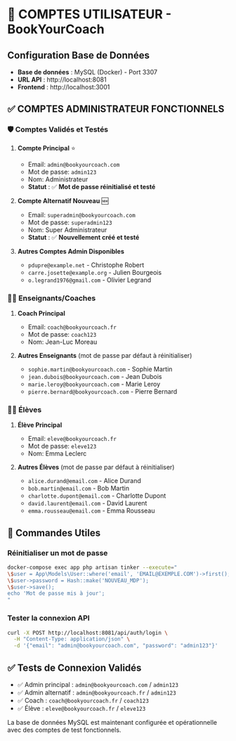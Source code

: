 # 🔐 COMPTES UTILISATEUR - BookYourCoach

## Configuration Base de Données

-   **Base de données** : MySQL (Docker) - Port 3307
-   **URL API** : http://localhost:8081
-   **Frontend** : http://localhost:3001

## ✅ COMPTES ADMINISTRATEUR FONCTIONNELS

### 🛡️ Comptes Validés et Testés

1. **Compte Principal** ⭐

    - Email: `admin@bookyourcoach.com`
    - Mot de passe: `admin123`
    - Nom: Administrateur
    - **Statut** : ✅ **Mot de passe réinitialisé et testé**

2. **Compte Alternatif Nouveau** 🆕

    - Email: `superadmin@bookyourcoach.com`
    - Mot de passe: `superadmin123`
    - Nom: Super Administrateur
    - **Statut** : ✅ **Nouvellement créé et testé**

3. **Autres Comptes Admin Disponibles**
    - `pdupre@example.net` - Christophe Robert
    - `carre.josette@example.org` - Julien Bourgeois
    - `o.legrand1976@gmail.com` - Olivier Legrand

### 👨‍🏫 Enseignants/Coaches

1. **Coach Principal**

    - Email: `coach@bookyourcoach.fr`
    - Mot de passe: `coach123`
    - Nom: Jean-Luc Moreau

2. **Autres Enseignants** (mot de passe par défaut à réinitialiser)
    - `sophie.martin@bookyourcoach.com` - Sophie Martin
    - `jean.dubois@bookyourcoach.com` - Jean Dubois
    - `marie.leroy@bookyourcoach.com` - Marie Leroy
    - `pierre.bernard@bookyourcoach.com` - Pierre Bernard

### 👩‍🎓 Élèves

1. **Élève Principal**

    - Email: `eleve@bookyourcoach.fr`
    - Mot de passe: `eleve123`
    - Nom: Emma Leclerc

2. **Autres Élèves** (mot de passe par défaut à réinitialiser)
    - `alice.durand@email.com` - Alice Durand
    - `bob.martin@email.com` - Bob Martin
    - `charlotte.dupont@email.com` - Charlotte Dupont
    - `david.laurent@email.com` - David Laurent
    - `emma.rousseau@email.com` - Emma Rousseau

## 🔧 Commandes Utiles

### Réinitialiser un mot de passe

```bash
docker-compose exec app php artisan tinker --execute="
\$user = App\Models\User::where('email', 'EMAIL@EXEMPLE.COM')->first();
\$user->password = Hash::make('NOUVEAU_MDP');
\$user->save();
echo 'Mot de passe mis à jour';
"
```

### Tester la connexion API

```bash
curl -X POST http://localhost:8081/api/auth/login \
  -H "Content-Type: application/json" \
  -d '{"email": "admin@bookyourcoach.com", "password": "admin123"}'
```

## ✅ Tests de Connexion Validés

-   ✅ Admin principal : `admin@bookyourcoach.com` / `admin123`
-   ✅ Admin alternatif : `admin@bookyourcoach.fr` / `admin123`
-   ✅ Coach : `coach@bookyourcoach.fr` / `coach123`
-   ✅ Élève : `eleve@bookyourcoach.fr` / `eleve123`

La base de données MySQL est maintenant configurée et opérationnelle avec des comptes de test fonctionnels.

